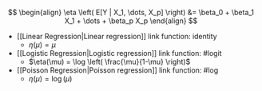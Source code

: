 
  $$
  \begin{align}
  \eta \left( E[Y | X_1, \dots, X_p] \right) &= \beta_0 + \beta_1 X_1 + \dots + \beta_p X_p
  \end{align}
  $$
- [[Linear Regression|Linear regression]] link function: identity
  - $\eta(\mu) = \mu$
- [[Logistic Regression|Logistic regression]] link function: #logit 
  - $\eta(\mu) = \log \left( \frac{\mu}{1-\mu} \right)$
- [[Poisson Regression|Poisson regression]] link function: #log
  - $\eta(\mu) = \log(\mu)$
